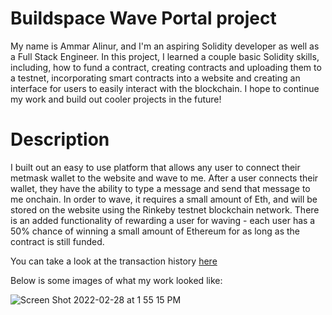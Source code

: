 # Buildspace Wave Portal project

My name is Ammar Alinur, and I'm an aspiring Solidity developer as well as a Full Stack Engineer. In this project, I learned a couple basic Solidity skills, including, how to fund a contract, creating contracts and uploading them to a testnet, incorporating smart contracts into a website and creating an interface for users to easily interact with the blockchain. I hope to continue my work and build out cooler projects in the future!
# Description
I built out an easy to use platform that allows any user to connect their metmask wallet to the website and wave to me. After a user connects their wallet, they have the ability to type a message and send that message to me onchain. In order to wave, it requires a small amount of Eth, and will be stored on the website using the Rinkeby testnet blockchain network. There is an added functionality of rewarding a user for waving - each user has a 50% chance of winning a small amount of Ethereum for as long as the contract is still funded. 

<!-- You can interact with the project [here](https://waveportal-starter-project.aammaarr.repl.co/?) -->
<!-- * Must be on the rinkeby network -->
You can take a look at the transaction history [here](https://rinkeby.etherscan.io/address/0xdcabfa3e2256a9401723ca85341b301bb89d078d)

Below is some images of what my work looked like: 

![Screen Shot 2022-02-28 at 1 55 15 PM](https://user-images.githubusercontent.com/59621105/156065038-70225625-71fd-45f0-8b21-2b6af7bc980b.png)
